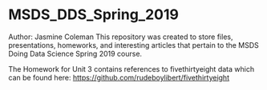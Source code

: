# MSDS_DDS_Spring_2019
Author: Jasmine Coleman
This repository was created to store files, presentations, homeworks, and interesting articles
that pertain to the MSDS Doing Data Science Spring 2019 course.

The Homework for Unit 3 contains references to fivethirtyeight data which can be found here:
https://github.com/rudeboylibert/fivethirtyeight 
